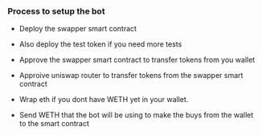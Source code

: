 ### Process to setup the bot

- Deploy the swapper smart contract
- Also deploy the test token if you need more tests

- Approve the swapper smart contract to transfer tokens from you wallet
- Approive uniswap router to transfer tokens from the swapper smart contract

- Wrap eth if you dont have WETH yet in your wallet.
- Send WETH that the bot will be using to make the buys from the wallet to the smart contract
